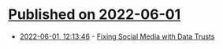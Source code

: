 # [Published on 2022-06-01](index.md)

* [2022-06-01, 12:13:46](https://news.ycombinator.com/item?id=31580707) - [Fixing Social Media with Data Trusts](https://www.theatlantic.com/technology/archive/2022/05/how-to-fix-twitter-social-media/629951/)
